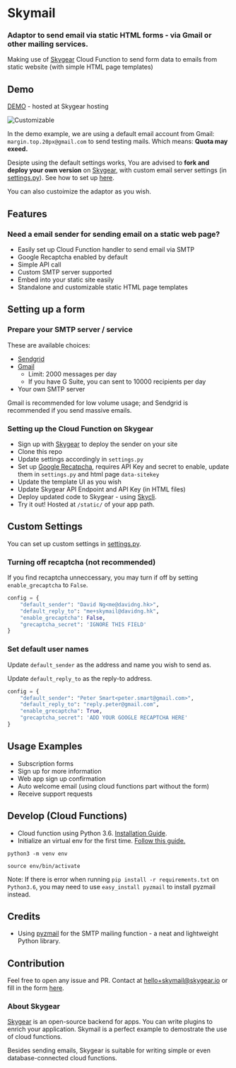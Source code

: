 # Skymail

### Adaptor to send email via static HTML forms - via Gmail or other mailing services.

Making use of [Skygear](https://skygear.io) Cloud Function to send form data to emails from static website (with simple HTML page templates)

## Demo

[DEMO](https://mailtest.skygeario.com/static) - hosted at Skygear hosting

![Customizable](https://user-images.githubusercontent.com/1916493/35263379-7df5ce6c-0053-11e8-863b-8c9e21338ed0.png)


In the demo example, we are using a default email account from Gmail: `margin.top.20px@gmail.com` to send testing mails. Which means: **Quota may exeed.**

Desipte using the default settings works, You are advised to **fork and deploy your own version** on [Skygear](https://skygear.io), with custom email server settings (in [settings.py](settings.py)). See how to set up [here](#setup).

You can also custoimize the adaptor as you wish.

## Features

### Need a email sender for sending email on a static web page?

- Easily set up Cloud Function handler to send email via SMTP
- Google Recaptcha enabled by default
- Simple API call
- Custom SMTP server supported
- Embed into your static site easily
- Standalone and customizable static HTML page templates

## Setting up a form
<a name="setup"></a>

### Prepare your SMTP server / service

These are available choices:

- [Sendgrid](https://sendgrid.com/docs/Integrate/index.html#-SMTP-Relay)
- [Gmail](https://support.google.com/a/answer/176600?hl=en)
 	- Limit: 2000 messages per day
	- If you have G Suite, you can sent to 10000 recipients per day
- Your own SMTP server

Gmail is recommended for low volume usage; and Sendgrid is recommended if you send massive emails.

### Setting up the Cloud Function on Skygear

- Sign up with [Skygear](https://portal.skygear.io) to deploy the sender on your site
- Clone this repo
- Update settings accordingly in `settings.py`
- Set up [Google Recatpcha](https://www.google.com/recaptcha), requires API Key and secret to enable, update them in `settings.py` and html page `data-sitekey`
- Update the template UI as you wish
- Update Skygear API Endpoint and API Key (in HTML files)
- Deploy updated code to Skygear - using [Skycli](https://github.com/SkygearIO/skycli).
- Try it out! Hosted at `/static/` of your app path.

## Custom Settings

You can set up custom settings in [settings.py](settings.py).

### Turning off recaptcha (not recommended)

If you find recaptcha unneccessary, you may turn if off by setting `enable_grecaptcha` to `False`.

```python
config = {
    "default_sender": "David Ng<me@davidng.hk>",
    "default_reply_to": "me+skymail@davidng.hk",
    "enable_grecaptcha": False,
    "grecaptcha_secret": 'IGNORE THIS FIELD'
}
```
### Set default user names
Update `default_sender` as the address and name you wish to send as.

Update `default_reply_to` as the reply-to address.

```python
config = {
    "default_sender": "Peter Smart<peter.smart@gmail.com>",
    "default_reply_to": "reply.peter@gmail.com",
    "enable_grecaptcha": True,
    "grecaptcha_secret": 'ADD YOUR GOOGLE RECAPTCHA HERE'
}
```

## Usage Examples

- Subscription forms
- Sign up for more information
- Web app sign up confirmation
- Auto welcome email (using cloud functions part without the form)
- Receive support requests

## Develop (Cloud Functions)
- Cloud function using Python 3.6. [Installation Guide](http://docs.python-guide.org/en/latest/starting/install3/osx/).
- Initialize an virtual env for the first time. [Follow this guide.](http://docs.python-guide.org/en/latest/dev/virtualenvs/)

```python3 -m venv env```

```source env/bin/activate```

Note: If there is error when running `pip install -r requirements.txt` on `Python3.6`, you may need to use `easy_install pyzmail` to install pyzmail instead.

## Credits

- Using [pyzmail](http://www.magiksys.net/pyzmail/) for the SMTP mailing function - a neat and lightweight Python library.

## Contribution
Feel free to open any issue and PR. Contact at [hello+skymail@skygear.io](hello+skymail@skygear.io) or fill in the form [here]().

### About Skygear
[Skygear](https://skygear.io) is an open-source backend for apps. You can write plugins to enrich your application. Skymail is a perfect example to demostrate the use of cloud functions.

Besides sending emails, Skygear is suitable for writing simple or even database-connected cloud functions.